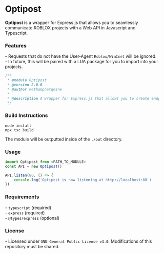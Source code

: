 # Optipost
**Optipost** is a wrapper for Express.js that allows you to seamlessly communicate ROBLOX projects with a Web API in Javascript and Typescript.

### Features
\- Requests that do not have the User-Agent `Roblox/WinInet` will be ignored.
\- In future, this will be paired with a LUA package for you to import into your projects.

```ts
/**
 * @module Optipost
 * @version 2.0.0
 * @author methamphetqmine
 * 
 * @description A wrapper for Express.js that allows you to create endpoints that can only be accessed by Roblox's WinInet user-agent.
 */
```

### Build Instructions
```
node install
npx tsc build
```
The module will be outputted inside of the `./out` directory.

### Usage
```ts
import Optipost from <PATH_TO_MODULE>
const API = new Optipost()

API.listen(80, () => {
    console.log('Optipost is now listening at http://localhost:80`)
})
```

### Requirements
\- `typescript` (required)<br>
\- `express` (required)<br>
\- `@types/express` (optional)

### License
\- Licensed under `GNU General Public License v3.0`. Modifications of this repository must be shared.